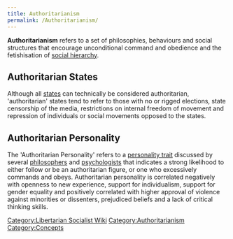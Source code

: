 ```yaml
---
title: Authoritarianism
permalink: /Authoritarianism/
---
```


**Authoritarianism** refers to a set of philosophies, behaviours and
social structures that encourage unconditional command and obedience and
the fetishisation of [social hierarchy](Social_Hierarchy.md "wikilink").

## Authoritarian States

Although all [states](State_(Polity).md "wikilink") can technically be
considered authoritarian, 'authoritarian' states tend to refer to those
with no or rigged elections, state censorship of the media, restrictions
on internal freedom of movement and repression of individuals or social
movements opposed to the states.

## Authoritarian Personality

The 'Authoritarian Personality' refers to a [personality
trait](Personality.md "wikilink") discussed by several
[philosophers](Philosophy.md "wikilink") and
[psychologists](Psychology.md "wikilink") that indicates a strong
likelihood to either follow or be an authoritarian figure, or one who
excessively commands and obeys. Authoritarian personality is correlated
negatively with openness to new experience, support for individualism,
support for gender equality and positively correlated with higher
approval of violence against minorities or dissenters, prejudiced
beliefs and a lack of critical thinking skills.

[Category:Libertarian Socialist
Wiki](Category:Libertarian_Socialist_Wiki.md "wikilink")
[Category:Authoritarianism](Category:Authoritarianism.md "wikilink")
[Category:Concepts](Category:Concepts.md "wikilink")